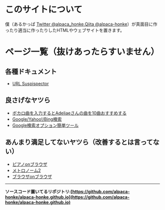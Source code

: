 # このサイトについて  

僕（あるかっぱ [Twitter @alpaca_honke](https://twitter.com/alpaca_honke),[Qiita @alpaca-honke](https://qiita.com/alpaca-honke)）が真面目に作ったり適当に作ったりしたHTMLやウェブサイトを置きます。  

# ページ一覧（抜けあったらすいません）  
## 各種ドキュメント  
- [URL Suspispector](https://alpaca-honke.github.io/url_suspispector)  
## 良さげなヤツら  
- [ボカロ曲を入力するとAdeliaeさんの曲を10曲おすすめする](https://alpaca-honke.github.io/ade-music)
- [Google/Yahoo!/Bing検索](https://alpaca-honke.github.io/textbox)  
- [Google検索オプション簡単ツール](https://alpaca-honke.github.io/google-option)   

## あんまり満足してないヤツら（改善するとは言ってない）  
- [ピアノonブラウザ](https://alpaca-honke.github.io/keyboard)  
- [メトロノーム2](https://alpaca-honke.github.io/metronome)  
- [ブラウザonブラウザ](https://alpaca-honke.github.io/browser) 

***  

**ソースコード置いてるリポジトリ:[https://github.com/alpaca-honke/alpaca-honke.github.io](https://github.com/alpaca-honke/alpaca-honke.github.io)**
